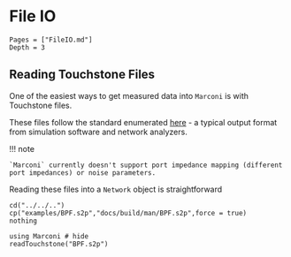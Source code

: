 # File IO

```@contents
Pages = ["FileIO.md"]
Depth = 3
```

## Reading Touchstone Files

One of the easiest ways to get measured data into `Marconi` is with Touchstone files.

These files follow the standard enumerated [here](http://na.support.keysight.com/plts/help/WebHelp/FilePrint/SnP_File_Format.htm) - a typical output format from simulation
software and network analyzers.

!!! note

    `Marconi` currently doesn't support port impedance mapping (different port impedances) or noise parameters.

Reading these files into a `Network` object is straightforward

```@eval
cd("../../..")
cp("examples/BPF.s2p","docs/build/man/BPF.s2p",force = true)
nothing
```

```@example
using Marconi # hide
readTouchstone("BPF.s2p")
```

